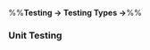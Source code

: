 <link rel="stylesheet" href="{{baseUrl}}/css/textbook.css">

<div class="website-content">

%%**Testing → Testing Types →**%%

### Unit Testing

<div id="main">

<include src="./what/embed.md" />
<include src="./stubs/embed.md" />

</div>
</div>
